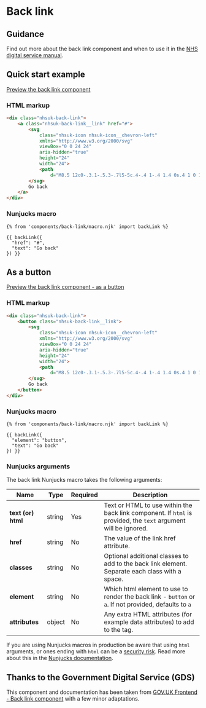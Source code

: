 # Back link

## Guidance

Find out more about the back link component and when to use it in the [NHS digital service manual](https://service-manual.nhs.uk/design-system/components/back-link).

## Quick start example

[Preview the back link component](https://nhsuk.github.io/nhsuk-frontend/components/back-link/index.html)

### HTML markup

```html
<div class="nhsuk-back-link">
	<a class="nhsuk-back-link__link" href="#">
		<svg
			class="nhsuk-icon nhsuk-icon__chevron-left"
			xmlns="http://www.w3.org/2000/svg"
			viewBox="0 0 24 24"
			aria-hidden="true"
			height="24"
			width="24">
			<path
				d="M8.5 12c0-.3.1-.5.3-.7l5-5c.4-.4 1-.4 1.4 0s.4 1 0 1.4L10.9 12l4.3 4.3c.4.4.4 1 0 1.4s-1 .4-1.4 0l-5-5c-.2-.2-.3-.4-.3-.7z"></path>
		</svg>
		Go back
	</a>
</div>
```

### Nunjucks macro

```
{% from 'components/back-link/macro.njk' import backLink %}

{{ backLink({
  "href": "#",
  "text": "Go back"
}) }}
```

## As a button

[Preview the back link component - as a button](https://nhsuk.github.io/nhsuk-frontend/components/back-link/button.html)

### HTML markup

```html
<div class="nhsuk-back-link">
	<button class="nhsuk-back-link__link">
		<svg
			class="nhsuk-icon nhsuk-icon__chevron-left"
			xmlns="http://www.w3.org/2000/svg"
			viewBox="0 0 24 24"
			aria-hidden="true"
			height="24"
			width="24">
			<path
				d="M8.5 12c0-.3.1-.5.3-.7l5-5c.4-.4 1-.4 1.4 0s.4 1 0 1.4L10.9 12l4.3 4.3c.4.4.4 1 0 1.4s-1 .4-1.4 0l-5-5c-.2-.2-.3-.4-.3-.7z"></path>
		</svg>
		Go back
	</button>
</div>
```

### Nunjucks macro

```
{% from 'components/back-link/macro.njk' import backLink %}

{{ backLink({
  "element": "button",
  "text": "Go back"
}) }}
```

### Nunjucks arguments

The back link Nunjucks macro takes the following arguments:

| Name               | Type   | Required | Description                                                                                                     |
| ------------------ | ------ | -------- | --------------------------------------------------------------------------------------------------------------- |
| **text (or) html** | string | Yes      | Text or HTML to use within the back link component. If `html` is provided, the `text` argument will be ignored. |
| **href**           | string | No       | The value of the link href attribute.                                                                           |
| **classes**        | string | No       | Optional additional classes to add to the back link element. Separate each class with a space.                  |
| **element**        | string | No       | Which html element to use to render the back link - `button` or `a`. If not provided, defaults to `a`           |
| **attributes**     | object | No       | Any extra HTML attributes (for example data attributes) to add to the tag.                                      |

If you are using Nunjucks macros in production be aware that using `html` arguments, or ones ending with `html` can be a [security risk](https://developer.mozilla.org/en-US/docs/Glossary/Cross-site_scripting). Read more about this in the [Nunjucks documentation](https://mozilla.github.io/nunjucks/api.html#user-defined-templates-warning).

## Thanks to the Government Digital Service (GDS)

This component and documentation has been taken from [GOV.UK Frontend - Back link component](https://github.com/alphagov/govuk-frontend/tree/master/package/govuk/components/back-link) with a few minor adaptations.
